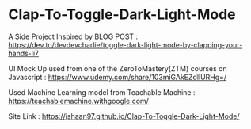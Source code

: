 # Clap-To-Toggle-Dark-Light-Mode

A Side Project Inspired by BLOG POST : https://dev.to/devdevcharlie/toggle-dark-light-mode-by-clapping-your-hands-li7

UI Mock Up used from one of the ZeroToMastery(ZTM) courses on Javascript : https://www.udemy.com/share/103miGAkEZdllURHg=/

Used Machine Learning model from Teachable Machine : https://teachablemachine.withgoogle.com/

Site Link : https://ishaan97.github.io/Clap-To-Toggle-Dark-Light-Mode/
